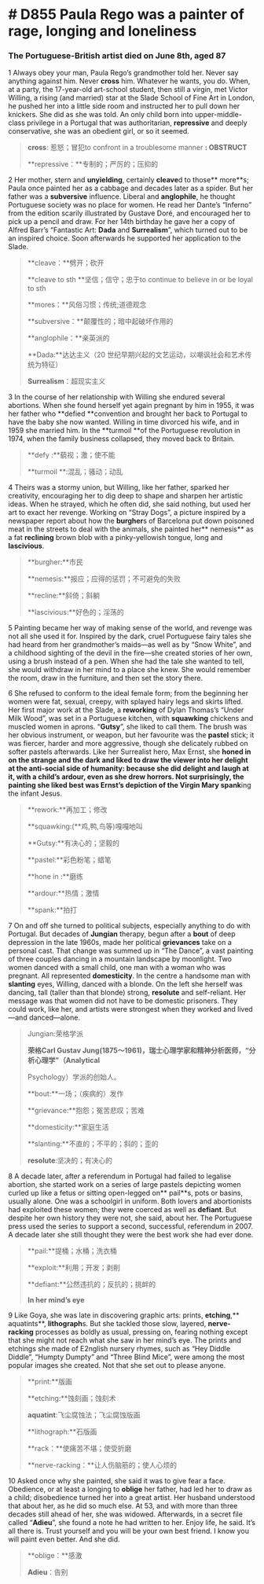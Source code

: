 # # D855 Paula Rego was a painter of rage, longing and loneliness
### **The Portuguese-British artist died on June 8th, aged 87**
1 Always obey your man, Paula Rego’s grandmother told her. Never say anything against him. Never **cross** him. Whatever he wants, you do. When, at a party, the 17-year-old art-school student, then still a virgin, met Victor Willing, a rising (and married) star at the Slade School of Fine Art in London, he pushed her into a little side room and instructed her to pull down her knickers. She did as she was told. An only child born into upper-middle-class privilege in a Portugal that was authoritarian, **repressive** and deeply conservative, she was an obedient girl, or so it seemed.

> **cross**: 惹怒；冒犯to confront in a troublesome manner **: OBSTRUCT**
 > 
> **repressive：**专制的；严厉的；压抑的
 > 

2 Her mother, stern and **unyielding**, certainly **cleave**d to those** more**s; Paula once painted her as a cabbage and decades later as a spider. But her father was a **subversive** influence. Liberal and **anglophile**, he thought Portuguese society was no place for women. He read her Dante’s “Inferno” from the edition scarily illustrated by Gustave Doré, and encouraged her to pick up a pencil and draw. For her 14th birthday he gave her a copy of Alfred Barr’s “Fantastic Art: **Dada** and **Surrealism**”, which turned out to be an inspired choice. Soon afterwards he supported her application to the Slade.

> **cleave：**劈开；砍开
 > 
> **cleave to sth **坚信；信守；忠于to continue to believe in or be loyal to sth
 > 
> **mores：**风俗习惯；传统;道德观念
 > 
> **subversive：**颠覆性的；暗中起破坏作用的
 > 
> **anglophile：**亲英派的
 > 
> **Dada:**达达主义（20 世纪早期兴起的文艺运动，以嘲讽社会和艺术传统为特征）
 > 
> **Surrealism**：超现实主义
 > 

3 In the course of her relationship with Willing she endured several abortions. When she found herself yet again pregnant by him in 1955, it was her father who **defied **convention and brought her back to Portugal to have the baby she now wanted. Willing in time divorced his wife, and in 1959 she married him. In the **turmoil **of the Portuguese revolution in 1974, when the family business collapsed, they moved back to Britain.

> **defy :**藐视；激；使不能
 > 
> **turmoil **:混乱；骚动；动乱
 > 

4 Theirs was a stormy union, but Willing, like her father, sparked her creativity, encouraging her to dig deep to shape and sharpen her artistic ideas. When he strayed, which he often did, she said nothing, but used her art to exact her revenge. Working on “Stray Dogs”, a picture inspired by a newspaper report about how the **burgher**s of Barcelona put down poisoned meat in the streets to deal with the animals, she painted her** nemesis** as a fat **reclining** brown blob with a pinky-yellowish tongue, long and **lascivious**.

> **burgher:**市民
 > 
> **nemesis:**报应；应得的惩罚；不可避免的失败
 > 
> **recline:**斜倚；斜躺
 > 
> **lascivious:**好色的；淫荡的
 > 

5 Painting became her way of making sense of the world, and revenge was not all she used it for. Inspired by the dark, cruel Portuguese fairy tales she had heard from her grandmother’s maids—as well as by “Snow White”, and a childhood sighting of the devil in the fire—she created stories of her own, using a brush instead of a pen. When she had the tale she wanted to tell, she would withdraw in her mind to a place she knew. She would remember the room, draw in the furniture, and then set the story there.

6 She refused to conform to the ideal female form; from the beginning her women were fat, sexual, creepy, with splayed hairy legs and skirts lifted. Her first major work at the Slade, a **reworking** of Dylan Thomas’s “Under Milk Wood”, was set in a Portuguese kitchen, with **squawking** chickens and muscled women in aprons. “**Gutsy**”, she liked to call them.
The brush was her obvious instrument, or weapon, but her favourite was the **pastel** stick; it was fiercer, harder and more aggressive, though she delicately rubbed on softer pastels afterwards. Like her Surrealist hero, Max Ernst, she **honed in **on the strange and the dark and liked to draw the viewer into her delight at the anti-social side of humanity: because she did delight and laugh at it, with a child’s **ardour**, even as she drew horrors. Not surprisingly, the painting she liked best was Ernst’s depiction of the Virgin Mary** spank**ing the infant Jesus.

> **rework:**再加工；修改
 > 
> **squawking:(**鸡,鸭,鸟等)嘎嘎地叫
 > 
> **Gutsy:**有决心的；坚毅的
 > 
> **pastel:**彩色粉笔；蜡笔
 > 
> **hone in :**磨练
 > 
> **ardour:**热情；激情
 > 
> **spank:**拍打
 > 

7 On and off she turned to political subjects, especially anything to do with Portugal. But decades of **Jungian** therapy, begun after a **bout** of deep depression in the late 1960s, made her political **grievances** take on a personal cast. That change was summed up in “The Dance”, a vast painting of three couples dancing in a mountain landscape by moonlight. Two women danced with a small child, one man with a woman who was pregnant. All represented **domesticity**. In the centre a handsome man with **slanting** eyes, Willing, danced with a blonde. On the left she herself was dancing, tall (taller than that blonde) strong, **resolute** and self-reliant. Her message was that women did not have to be domestic prisoners. They could work, like her, and artists were strongest when they worked and lived—and danced—alone.

> Jungian:荣格学派
 > 
> **荣格Carl Gustav Jung(1875～1961)，瑞士心理学家和精神分析医师，“分析心理学”（Analytical**
 > 
> Psychology）学派的创始人。
 > 
> **bout:**一场；（疾病的）发作
 > 
> **grievance:**抱怨；冤苦悲叹；苦难
 > 
> **domesticity:**家庭生活
 > 
> **slanting:**不直的；不平的；斜的；歪的
 > 
> **resolute**:坚决的；有决心的
 > 

8  A decade later, after a referendum in Portugal had failed to legalise abortion, she started work on a series of large pastels depicting women curled up like a fetus or sitting open-legged on** pail**s, pots or basins, usually alone. One was a schoolgirl in uniform. Both lovers and abortionists had exploited these women; they were coerced as well as **defiant**. But despite her own history they were not, she said, about her. The Portuguese press used the series to support a second, successful, referendum in 2007. A decade later she still thought they were the best work she had ever done.

> **pail:**提桶；水桶；洗衣桶
 > 
> **exploit:**利用；开发；剥削
 > 
> **defiant:**公然违抗的；反抗的；挑衅的
 > 
> **In her mind’s eye**
 > 

9 Like Goya, she was late in discovering graphic arts: prints, **etching**,** aquatints**, **lithograph**s. But she tackled those slow, layered, **nerve-racking** processes as boldly as usual, pressing on, fearing nothing except that she might not reach what she saw in her mind’s eye. The prints and etchings she made of E2nglish nursery rhymes, such as “Hey Diddle Diddle”, “Humpty Dumpty” and “Three Blind Mice”, were among the most popular images she created. Not that she set out to please anyone.

> **print:**版画
 > 
> **etching:**蚀刻画；蚀刻术
 > 
> **aquatint**:飞尘腐蚀法；飞尘腐蚀版画
 > 
> **lithograph:**石版画
 > 
> **rack：**使痛苦不堪；使受折磨
 > 
> **nerve-racking：**让人伤脑筋的；使人心烦的
 > 

10 Asked once why she painted, she said it was to give fear a face. Obedience, or at least a longing to **oblige** her father, had led her to draw as a child; disobedience turned her into a great artist. Her husband understood that about her, as he did so much else. At 53, and with more than three decades still ahead of her, she was widowed. Afterwards, in a secret file called “**Adieu**”, she found a note he had written to her. Enjoy life, he said. It’s all there is. Trust yourself and you will be your own best friend. I know you will paint even better. And she did.

> **oblige：**感激
 > 
> **Adieu**：告别
 > 

